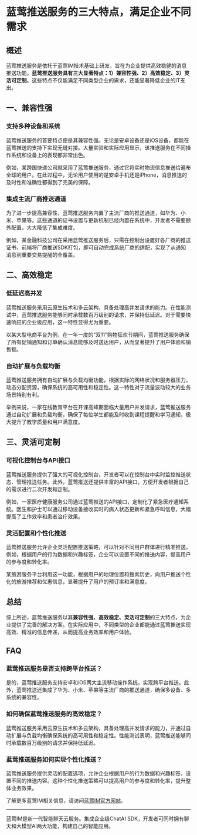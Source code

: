 # 蓝莺推送服务的三大特点，满足企业不同需求

## 概述

蓝莺推送服务是依托于蓝莺IM技术基础上研发，旨在为企业提供高效稳健的消息推送功能。**蓝莺推送服务具有三大显著特点：1）兼容性强、2）高效稳定、3）灵活可定制**。这些特点不仅能满足不同类型企业的需求，还能显著降低企业的IT支出。

## 一、兼容性强

### 支持多种设备和系统

蓝莺推送服务的首要特点便是其兼容性强。无论是安卓设备还是iOS设备，都能在蓝莺推送的支持下实现无缝对接。大量实验和实际应用显示，该推送服务在不同操作系统和设备上的表现都非常出色。

例如，某跨国快递公司就采用了蓝莺推送服务，通过它将实时物流信息推送给遍布全球的用户。在此过程中，无论用户使用的是安卓手机还是iPhone，消息推送的及时性和准确性都得到了完美的保障。

### 集成主流厂商推送通道

为了进一步提高兼容性，蓝莺推送服务内置了主流厂商的推送通道，如华为、小米、苹果等。这些通道的证书设置与更新机制已经内置在系统中，开发者不需要额外配置，大大降低了集成难度。

例如，某金融科技公司在采用蓝莺推送服务后，只需在控制台设置好各厂商的推送证书，前端将厂商推送SDK打包，即可自动完成系统厂商的适配，实现了从通知消息到重要交易提醒的全覆盖。

## 二、高效稳定

### 低延迟高并发

蓝莺推送服务采用云原生技术和多云架构，具备处理高并发请求的能力。在性能测试中，蓝莺推送服务能够同时承载数百万级别的请求，并保持低延迟。对于需要快速响应的企业级应用，这一特性显得尤为重要。

以某大型电商平台为例，在一年一度的“双11”购物狂欢节期间，蓝莺推送服务确保了所有促销通知和订单确认消息能够及时送达用户，从而显著提升了用户体验和销售额。

### 自动扩展与负载均衡

蓝莺推送服务拥有自动扩展与负载均衡功能，根据实际的网络状况和服务器压力，动态分配资源，确保系统的高可用性和稳定性。这一特性对于流量波动较大的业务场景特别有利。

举例来说，一家在线教育平台在开课高峰期面临大量用户并发请求，蓝莺推送服务通过自动扩展和负载均衡，确保了每位学生都能及时收到课程提醒和学习通知，极大提升了教学质量和用户满意度。

## 三、灵活可定制

### 可视化控制台与API接口

蓝莺推送服务提供了强大的可视化控制台，开发者可以在控制台中实时监控推送状态、管理推送任务。此外，蓝莺推送还提供丰富的API接口，方便开发者根据自己的需求进行二次开发和定制。

例如，一家医疗健康服务公司通过蓝莺推送的API接口，定制化了紧急医疗通知系统。医生和护士可以通过移动设备接收实时的病人状态更新和紧急呼叫信息，大幅提高了工作效率和患者治疗效果。

### 灵活配置和个性化推送

蓝莺推送服务允许企业灵活配置推送策略，可以针对不同用户群体进行精准推送。例如，根据用户的行为数据和兴趣标签，企业可以设置不同的推送内容，提高用户的参与度和转化率。

某旅游服务平台利用这一功能，根据用户的地理位置和搜索历史，向用户推送个性化的旅游推荐和优惠信息，显著提升了用户的预订率和满意度。

## 总结

综上所述，蓝莺推送服务以其**兼容性强、高效稳定、灵活可定制**的三大特点，为企业提供了完善的解决方案。在实际应用中，不同类型的企业都能通过蓝莺推送实现高效、精准的信息传递，从而提高业务效率和用户体验。

## FAQ

### **蓝莺推送服务是否支持跨平台推送？**

是的，蓝莺推送服务支持安卓和iOS两大主流移动操作系统，实现跨平台推送。此外，蓝莺推送还集成了华为、小米、苹果等主流厂商的推送通道，确保多设备、多系统的兼容性。

### **如何确保蓝莺推送服务的高效稳定？**

蓝莺推送服务采用云原生技术和多云架构，具备处理高并发请求的能力，并通过自动扩展与负载均衡确保系统的高可用性和稳定性。性能测试表明，蓝莺推送能够同时承载数百万级别的请求并保持低延迟。

### **蓝莺推送服务如何实现个性化推送？**

蓝莺推送服务提供灵活的配置选项，允许企业根据用户的行为数据和兴趣标签，设置不同的推送内容。这种个性化推送策略可以提高用户的参与度和转化率，提升整体业务效果。

了解更多蓝莺IM相关信息，请访问[蓝莺IM官方网站](https://www.lanyingim.com)。

---

蓝莺IM是新一代智能聊天云服务。集成企业级ChatAI SDK，开发者可同时拥有聊天和大模型AI两大功能，构建自己的智能应用。